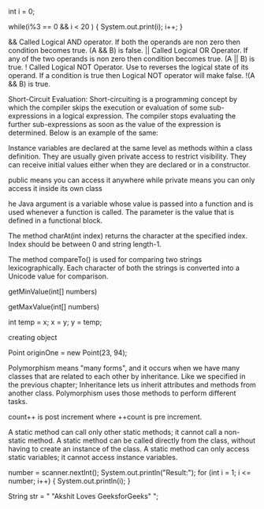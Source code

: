 int i = 0;

while(i%3 == 0 && i < 20 ) {
    System.out.print(i);
    i++;
}

&& 	Called Logical AND operator. If both the operands are non zero then condition becomes true. 	(A && B) is false.
|| 	Called Logical OR Operator. If any of the two operands is non zero then condition becomes true. 	(A || B) is true.
! 	Called Logical NOT Operator. Use to reverses the logical state of its operand. If a condition is true then Logical NOT operator will make false. 	!(A && B) is true.

Short-Circuit Evaluation: Short-circuiting is a programming concept by which the compiler skips the execution or evaluation of some sub-expressions in a logical expression. The compiler stops evaluating the further sub-expressions as soon as the value of the expression is determined. Below is an example of the same:


Instance variables are declared at the same level as methods within a class definition.  They are usually given private access to restrict visibility.  They can receive initial values either when they are declared or in a constructor.  


public means you can access it anywhere while private means you can only access it inside its own class

he Java argument is a variable whose value is passed into a function and is used whenever a function is called. The parameter is the value that is defined in a functional block.



The method charAt(int index) returns the character at the specified index. Index should be between 0 and string length-1.


The method compareTo() is used for comparing two strings lexicographically. Each character of both the strings is converted into a Unicode value for comparison.



getMinValue(int[] numbers)

getMaxValue(int[] numbers)



int temp = x;
        x = y;
        y = temp;


creating object

Point originOne = new Point(23, 94);






Polymorphism means "many forms", and it occurs when we have many classes that are related to each other by inheritance. Like we specified in the previous chapter; Inheritance lets us inherit attributes and methods from another class. Polymorphism uses those methods to perform different tasks.




count++ is post increment where ++count is pre increment. 


A static method can call only other static methods; it cannot call a non-static method. A static method can be called directly from the class, without having to create an instance of the class. A static method can only access static variables; it cannot access instance variables.

number = scanner.nextInt();
        System.out.println("Result:");
        for (int i = 1; i <= number; i++) {
            System.out.println(i);
        }

 String str = " \"Akshit Loves GeeksforGeeks\" ";


